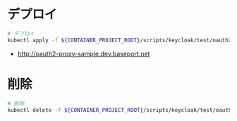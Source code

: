 # デプロイ

```bash
# デプロイ
kubectl apply -f ${CONTAINER_PROJECT_ROOT}/scripts/keycloak/test/oauth2-proxy-sample/app.yaml
```

- http://oauth2-proxy-sample.dev.baseport.net


# 削除


```bash
# 削除
kubectl delete -f ${CONTAINER_PROJECT_ROOT}/scripts/keycloak/test/oauth2-proxy-sample/app.yaml
```